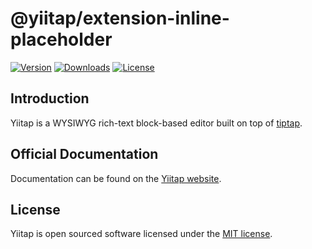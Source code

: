 # @yiitap/extension-inline-placeholder
[![Version](https://img.shields.io/npm/v/@yiitap/extension-inline-placeholder.svg?label=version)](https://www.npmjs.com/package/@yiitap/extension-inline-placeholder)
[![Downloads](https://img.shields.io/npm/dm/@yiitap/extension-inline-placeholder.svg)](https://npmcharts.com/compare/yiitap?minimal=true)
[![License](https://img.shields.io/npm/l/@yiitap/extension-inline-placeholder.svg)](https://github.com/yiitap/yiitap/blob/main/LICENSE)

## Introduction
Yiitap is a WYSIWYG rich-text block-based editor built on top of [tiptap](https://tiptap.dev).

## Official Documentation
Documentation can be found on the [Yiitap website](https://yiitap.pileax.ai).

## License
Yiitap is open sourced software licensed under the [MIT license](https://github.com/yiitap/yiitap/blob/main/LICENSE).
